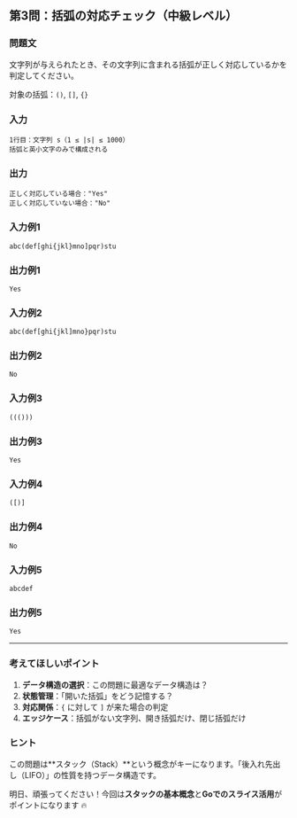 ## 第3問：括弧の対応チェック（中級レベル）

### 問題文

文字列が与えられたとき、その文字列に含まれる括弧が正しく対応しているかを判定してください。

対象の括弧：`()`, `[]`, `{}`

### 入力

```
1行目：文字列 s（1 ≤ |s| ≤ 1000）
括弧と英小文字のみで構成される
```

### 出力

```
正しく対応している場合："Yes"
正しく対応していない場合："No"
```

### 入力例1

```
abc(def[ghi{jkl}mno]pqr)stu
```

### 出力例1

```
Yes
```

### 入力例2

```
abc(def[ghi{jkl]mno}pqr)stu
```

### 出力例2

```
No
```

### 入力例3

```
((()))
```

### 出力例3

```
Yes
```

### 入力例4

```
([)]
```

### 出力例4

```
No
```

### 入力例5

```
abcdef
```

### 出力例5

```
Yes
```

---

### 考えてほしいポイント

1. **データ構造の選択**：この問題に最適なデータ構造は？
2. **状態管理**：「開いた括弧」をどう記憶する？
3. **対応関係**：`{` に対して `]` が来た場合の判定
4. **エッジケース**：括弧がない文字列、開き括弧だけ、閉じ括弧だけ

### ヒント

この問題は**スタック（Stack）**という概念がキーになります。「後入れ先出し（LIFO）」の性質を持つデータ構造です。

明日、頑張ってください！今回は**スタックの基本概念**と**Goでのスライス活用**がポイントになります 🔥
